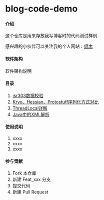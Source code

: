 # blog-code-demo

#### 介绍

这个仓库是用来存放我写博客时的代码测试样例

感兴趣的小伙伴可以关注我的个人网站：[倾木](http://www.pymjl.com)

#### 软件架构

软件架构说明

#### 目录

1. [jsr303数据校验](./jsr303/README.md)
2. [Kryo、Hessian、Protostuff序列化方式对比](./serialize-methods/README.md)
3. [ThreadLocal详解](./thread/README.md)
4. [Java中的XML解析](./xml-parse/README.md)

#### 使用说明

1. xxxx
2. xxxx
3. xxxx

#### 参与贡献

1. Fork 本仓库
2. 新建 Feat_xxx 分支
3. 提交代码
4. 新建 Pull Request
